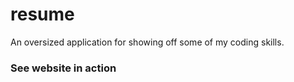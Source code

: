 <h1>resume</h1>

An oversized application for showing off some of my coding skills.

<h3>See website in action</h3>

